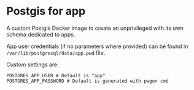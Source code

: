 # Postgis for app

A custom Postgis Docker image to create an unprivileged with its own schema dedicated to apps.

App user credentials (if no parameters where provided) can be found in `/var/lib/postgresql/data/app.pwd` file.

Custom settings are:

```
POSTGRES_APP_USER # Default is "app"
POSTGRES_APP_PASSWORD # Default is generated with pwgen cmd
```
